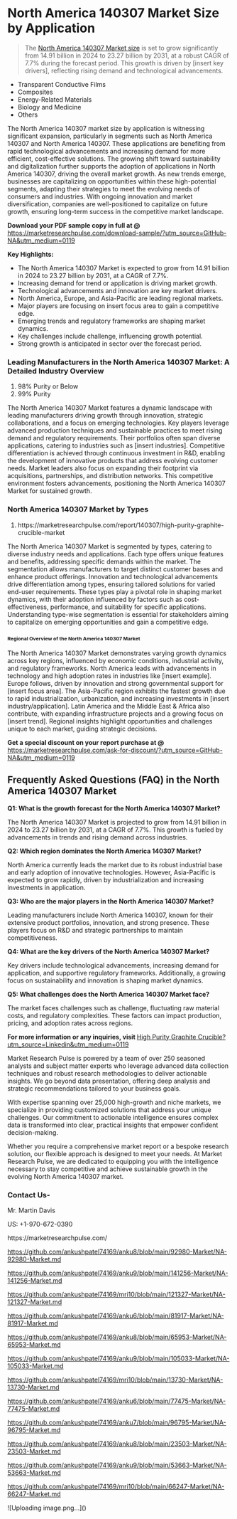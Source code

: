 <h1>North America 140307 Market&nbsp;Size by Application</h1><blockquote><p>The <a href="https://marketresearchpulse.com/download-sample/?utm_source=GitHub-NA&amp;utm_medium=0119">North America 140307 Market size</a> is set to grow significantly from 14.91 billion in 2024 to 23.27 billion by 2031, at a robust CAGR of 7.7% during the forecast period. This growth is driven by [insert key drivers], reflecting rising demand and technological advancements.</p></blockquote><ul><li>Transparent Conductive Films<li> Composites<li> Energy-Related Materials<li> Biology and Medicine<li> Others</li></ul><p>The North America 140307 market size by application is witnessing significant expansion, particularly in segments such as North America 140307 and North America 140307. These applications are benefiting from rapid technological advancements and increasing demand for more efficient, cost-effective solutions. The growing shift toward sustainability and digitalization further supports the adoption of applications in North America 140307, driving the overall market growth. As new trends emerge, businesses are capitalizing on opportunities within these high-potential segments, adapting their strategies to meet the evolving needs of consumers and industries. With ongoing innovation and market diversification, companies are well-positioned to capitalize on future growth, ensuring long-term success in the competitive market landscape.</p><p><strong>Download your PDF sample copy in full at @ </strong><a href="https://marketresearchpulse.com/download-sample/?utm_source=GitHub-NA&amp;utm_medium=0119">https://marketresearchpulse.com/download-sample/?utm_source=GitHub-NA&amp;utm_medium=0119</a></p><p><strong>Key Highlights: </strong></p><ul><li>The North America 140307 Market is expected to grow from 14.91 billion in 2024 to 23.27 billion by 2031, at a CAGR of 7.7%.</li><li>Increasing demand for trend or application is driving market growth.</li><li>Technological advancements and innovation are key market drivers.</li><li>North America, Europe, and Asia-Pacific are leading regional markets.</li><li>Major players are focusing on insert focus area to gain a competitive edge.</li><li>Emerging trends and regulatory frameworks are shaping market dynamics.</li><li>Key challenges include challenge, influencing growth potential.</li><li>Strong growth is anticipated in sector over the forecast period.</li></ul><h3>Leading Manufacturers in the North America 140307 Market: A Detailed Industry Overview</h3><ol><li>98% Purity or Below<li> 99% Purity</li></ol><div class="flex max-w-full flex-col flex-grow"><div class="min-h-8 text-message flex w-full flex-col items-end gap-2 whitespace-normal break-words [.text-message+&amp;]:mt-5" dir="auto" data-message-author-role="assistant" data-message-id="fd8432e4-4910-450d-b182-61b7bfb0a01f" data-message-model-slug="gpt-4o"><div class="flex w-full flex-col gap-1 empty:hidden first:pt-[3px]"><div class="markdown prose w-full break-words dark:prose-invert light"><p>The North America 140307 Market features a dynamic landscape with leading manufacturers driving growth through innovation, strategic collaborations, and a focus on emerging technologies. Key players leverage advanced production techniques and sustainable practices to meet rising demand and regulatory requirements. Their portfolios often span diverse applications, catering to industries such as [insert industries]. Competitive differentiation is achieved through continuous investment in R&amp;D, enabling the development of innovative products that address evolving customer needs. Market leaders also focus on expanding their footprint via acquisitions, partnerships, and distribution networks. This competitive environment fosters advancements, positioning the North America 140307 Market for sustained growth.</p></div></div></div></div><h3>North America 140307 Market by Types</h3><ol><li>https://marketresearchpulse.com/report/140307/high-purity-graphite-crucible-market</li></ol><div class="flex max-w-full flex-col flex-grow"><div class="min-h-8 text-message flex w-full flex-col items-end gap-2 whitespace-normal break-words [.text-message+&amp;]:mt-5" dir="auto" data-message-author-role="assistant" data-message-id="084470be-0bb7-4664-bddf-5156b4f41249" data-message-model-slug="gpt-4o-mini"><div class="flex w-full flex-col gap-1 empty:hidden first:pt-[3px]"><div class="markdown prose w-full break-words dark:prose-invert light"><p>The North America 140307 Market is segmented by types, catering to diverse industry needs and applications. Each type offers unique features and benefits, addressing specific demands within the market. The segmentation allows manufacturers to target distinct customer bases and enhance product offerings. Innovation and technological advancements drive differentiation among types, ensuring tailored solutions for varied end-user requirements. These types play a pivotal role in shaping market dynamics, with their adoption influenced by factors such as cost-effectiveness, performance, and suitability for specific applications. Understanding type-wise segmentation is essential for stakeholders aiming to capitalize on emerging opportunities and gain a competitive edge.</p></div></div></div></div><h3><span style="font-size: 11px;">Regional Overview of the North America 140307 Market</span></h3><div class="flex max-w-full flex-col flex-grow"><div class="min-h-8 text-message flex w-full flex-col items-end gap-2 whitespace-normal break-words [.text-message+&amp;]:mt-5" dir="auto" data-message-author-role="assistant" data-message-id="e9038762-ce64-4e30-91c9-9bd413514231" data-message-model-slug="gpt-4o-mini"><div class="flex w-full flex-col gap-1 empty:hidden first:pt-[3px]"><div class="markdown prose w-full break-words dark:prose-invert light"><p>The North America 140307 Market demonstrates varying growth dynamics across key regions, influenced by economic conditions, industrial activity, and regulatory frameworks. North America leads with advancements in technology and high adoption rates in industries like [insert example]. Europe follows, driven by innovation and strong governmental support for [insert focus area]. The Asia-Pacific region exhibits the fastest growth due to rapid industrialization, urbanization, and increasing investments in [insert industry/application]. Latin America and the Middle East &amp; Africa also contribute, with expanding infrastructure projects and a growing focus on [insert trend]. Regional insights highlight opportunities and challenges unique to each market, guiding strategic decisions.</p></div></div></div></div><p><strong>Get a special discount on your report purchase at @ </strong><a href="https://marketresearchpulse.com/ask-for-discount/?utm_source=GitHub-NA&amp;utm_medium=0119">https://marketresearchpulse.com/ask-for-discount/?utm_source=GitHub-NA&amp;utm_medium=0119</a></p><h2>Frequently Asked Questions (FAQ) in the North America 140307 Market</h2><p><strong>Q1: What is the growth forecast for the North America 140307 Market?</strong></p><p>The North America 140307 Market is projected to grow from 14.91 billion in 2024 to 23.27 billion by 2031, at a CAGR of 7.7%. This growth is fueled by advancements in trends and rising demand across industries.</p><p><strong>Q2: Which region dominates the North America 140307 Market?</strong></p><p>North America currently leads the market due to its robust industrial base and early adoption of innovative technologies. However, Asia-Pacific is expected to grow rapidly, driven by industrialization and increasing investments in application.</p><p><strong>Q3: Who are the major players in the North America 140307 Market?</strong></p><p>Leading manufacturers include North America 140307, known for their extensive product portfolios, innovation, and strong presence. These players focus on R&amp;D and strategic partnerships to maintain competitiveness.</p><p><strong>Q4: What are the key drivers of the North America 140307 Market?</strong></p><p>Key drivers include technological advancements, increasing demand for application, and supportive regulatory frameworks. Additionally, a growing focus on sustainability and innovation is shaping market dynamics.</p><p><strong>Q5: What challenges does the North America 140307 Market face?</strong></p><p>The market faces challenges such as challenge, fluctuating raw material costs, and regulatory complexities. These factors can impact production, pricing, and adoption rates across regions.</p><p><strong>For more information or any inquiries, visit&nbsp;</strong><a href="High Purity Graphite Crucible?utm_source=Linkedin&utm_medium=0119">High Purity Graphite Crucible?utm_source=Linkedin&utm_medium=0119</a></p><p>Market Research Pulse is powered by a team of over 250 seasoned analysts and subject matter experts who leverage advanced data collection techniques and robust research methodologies to deliver actionable insights. We go beyond data presentation, offering deep analysis and strategic recommendations tailored to your business goals.</p><p>With expertise spanning over 25,000 high-growth and niche markets, we specialize in providing customized solutions that address your unique challenges. Our commitment to actionable intelligence ensures complex data is transformed into clear, practical insights that empower confident decision-making.</p><p>Whether you require a comprehensive market report or a bespoke research solution, our flexible approach is designed to meet your needs. At Market Research Pulse, we are dedicated to equipping you with the intelligence necessary to stay competitive and achieve sustainable growth in the evolving North America 140307 market.</p><h3><strong>Contact Us-</strong></h3><p>Mr. Martin Davis</p><p>US: +1-970-672-0390</p><p>https://marketresearchpulse.com/</p><p><a href="https://github.com/ankushpatel74169/anku8/blob/main/92980-Market/NA-92980-Market.md">https://github.com/ankushpatel74169/anku8/blob/main/92980-Market/NA-92980-Market.md</a></p><p><a href="https://github.com/ankushpatel74169/anku9/blob/main/141256-Market/NA-141256-Market.md">https://github.com/ankushpatel74169/anku9/blob/main/141256-Market/NA-141256-Market.md</a></p><p><a href="https://github.com/ankushpatel74169/mri10/blob/main/121327-Market/NA-121327-Market.md">https://github.com/ankushpatel74169/mri10/blob/main/121327-Market/NA-121327-Market.md</a></p><p><a href="https://github.com/ankushpatel74169/anku6/blob/main/81917-Market/NA-81917-Market.md">https://github.com/ankushpatel74169/anku6/blob/main/81917-Market/NA-81917-Market.md</a></p><p><a href="https://github.com/ankushpatel74169/anku8/blob/main/65953-Market/NA-65953-Market.md">https://github.com/ankushpatel74169/anku8/blob/main/65953-Market/NA-65953-Market.md</a></p><p><a href="https://github.com/ankushpatel74169/anku9/blob/main/105033-Market/NA-105033-Market.md">https://github.com/ankushpatel74169/anku9/blob/main/105033-Market/NA-105033-Market.md</a></p><p><a href="https://github.com/ankushpatel74169/mri10/blob/main/13730-Market/NA-13730-Market.md">https://github.com/ankushpatel74169/mri10/blob/main/13730-Market/NA-13730-Market.md</a></p><p><a href="https://github.com/ankushpatel74169/anku6/blob/main/77475-Market/NA-77475-Market.md">https://github.com/ankushpatel74169/anku6/blob/main/77475-Market/NA-77475-Market.md</a></p><p><a href="https://github.com/ankushpatel74169/anku7/blob/main/96795-Market/NA-96795-Market.md">https://github.com/ankushpatel74169/anku7/blob/main/96795-Market/NA-96795-Market.md</a></p><p><a href="https://github.com/ankushpatel74169/anku8/blob/main/23503-Market/NA-23503-Market.md">https://github.com/ankushpatel74169/anku8/blob/main/23503-Market/NA-23503-Market.md</a></p><p><a href="https://github.com/ankushpatel74169/anku9/blob/main/53663-Market/NA-53663-Market.md">https://github.com/ankushpatel74169/anku9/blob/main/53663-Market/NA-53663-Market.md</a></p><p><a href="https://github.com/ankushpatel74169/mri10/blob/main/66247-Market/NA-66247-Market.md">https://github.com/ankushpatel74169/mri10/blob/main/66247-Market/NA-66247-Market.md</a></p>
![Uploading image.png…]()

